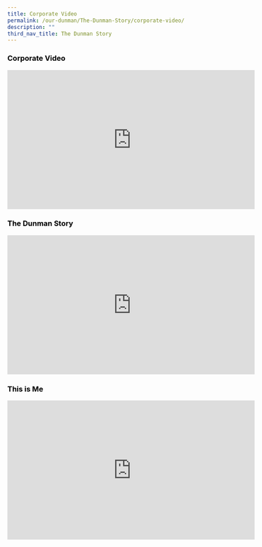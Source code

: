 ```yaml
---
title: Corporate Video
permalink: /our-dunman/The-Dunman-Story/corporate-video/
description: ""
third_nav_title: The Dunman Story
---
```

### <span style = "color: black"> <b>Corporate Video</b> </span>

<p style="text-align: center;"><iframe width="560" height="315" src="https://www.youtube.com/embed/2-lJYCysdmA" title="YouTube video player" frameborder="0" allow="accelerometer; autoplay; clipboard-write; encrypted-media; gyroscope; picture-in-picture" allowfullscreen></iframe></p>

### <span style = "color: black"> <b>The Dunman Story</b> </span>

<p style="text-align: center;"><iframe width="560" height="315" src="https://www.youtube.com/embed/kWvFGDyxlC8" title="YouTube video player" frameborder="0" allow="accelerometer; autoplay; clipboard-write; encrypted-media; gyroscope; picture-in-picture" allowfullscreen></iframe></p>

### <span style = "color: black"> <b>This is Me</b> </span>

<p style="text-align: center;"><iframe width="560" height="315" src="https://www.youtube.com/embed/nSmPqn9WmbM" title="YouTube video player" frameborder="0" allow="accelerometer; autoplay; clipboard-write; encrypted-media; gyroscope; picture-in-picture" allowfullscreen></iframe></p>
